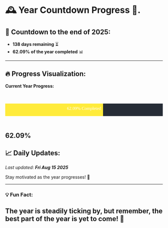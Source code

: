 
# &#x1F570; **Year Countdown Progress** &#x1F389;.

## &#x1F4C5; Countdown to the end of 2025:
- **138 days remaining** &#x23F3;
- **62.09% of the year completed** &#x1F4CA;

---

## &#x1F525; **Progress Visualization**:

**Current Year Progress:**

<br><br>
![Progress Bar](https://raw.githubusercontent.com/dayanidigv/year-countdown-progress/main/progress-bar.svg)
<br><br>

**62.09%**
---

## &#x1F4C8; **Daily Updates**:

_Last updated: **Fri Aug 15 2025**_

Stay motivated as the year progresses! &#x1F680;

--- 

### &#x1F4A1; **Fun Fact:**
The year is steadily ticking by, but remember, the best part of the year is yet to come! &#x1F31F;
---
